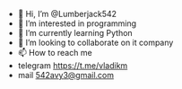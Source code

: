 - 👋 Hi, I’m @Lumberjack542
- 👀 I’m interested in programming
- 🌱 I’m currently learning Python
- 💞️ I’m looking to collaborate on it company
- 📫 How to reach me 
- telegram https://t.me/vladikm
- mail  542avy3@gmail.com

<!---
Lumberjack542/Lumberjack542 is a ✨ special ✨ repository because its `README.md` (this file) appears on your GitHub profile.
You can click the Preview link to take a look at your changes.
--->
